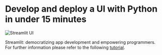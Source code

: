 # Develop and deploy a UI with Python in under 15 minutes

![Streamlit UI](https://miro.medium.com/max/700/1*e_2q8S1GuIIMUgwHJxqavQ.gif)

Streamlit: democratizing app development and empowering programmers. For further information please refer to the following [tutorial](https://khorasani.medium.com/develop-and-deploy-a-ui-with-python-in-under-15-minutes-f92e289f754b). 
